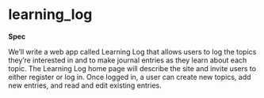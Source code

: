 # learning_log

**Spec**

We’ll write a web app called Learning Log that allows users to
log the topics they’re interested in and to make journal entries as	
they learn about each topic. The Learning Log home page will
describe the site and invite users to either register or log in. Once
logged in, a user can create new topics, add new entries, and read
and edit existing entries.
